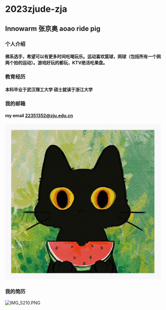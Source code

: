 # 2023zjude-zja
## Innowarm 张京奥 aoao ride pig
### 个人介绍
#### 佛系选手，希望可以有更多时间吃喝玩乐。运动喜欢篮球，网球（包括所有一个网两个拍的运动）。游戏好玩的都玩，KTV绝活吃果盘。
### 教育经历
#### 本科毕业于武汉理工大学 硕士就读于浙江大学
### 我的邮箱 
#### my email 22351352@zju.edu.cn
![WechatIMG5.jpg](IMG/WechatIMG5.jpg)
### 我的简历
![IMG_5210.PNG](IMG/IMG_5210.PNG)
